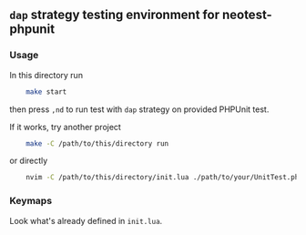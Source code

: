 ## `dap` strategy testing environment for neotest-phpunit

### Usage
In this directory run
```sh
    make start
```
then press `,nd` to run test with `dap` strategy on provided PHPUnit test.

If it works, try another project
```sh
    make -C /path/to/this/directory run
```
or directly
```sh
    nvim -C /path/to/this/directory/init.lua ./path/to/your/UnitTest.php
```

### Keymaps
Look what's already defined in `init.lua`.
